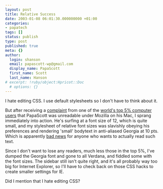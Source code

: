 ```yaml
---
layout: post
title: Relative Success
date: 2003-01-08 06:01:30.000000000 +01:00
categories:
- papatech
tags: []
status: publish
type: post
published: true
meta: {}
author:
  login: shanson
  email: papascott-wp@gmail.com
  display_name: PapaScott
  first_name: Scott
  last_name: Hanson
# excerpt: !ruby/object:Hpricot::Doc
  # options: {}
---
```

<p>I hate editing CSS. I use default stylesheets so I don't have to think about it.</p>
<p>But after receiving a <a href="http://www.papascott.de/2003/01/05/2065.php">complaint</a> from one of the <a title="Der Schockwellenreiter" href="http://www.schockwellenreiter.de/">world's top 5% computer users</a> that PapaScott was unreadable under Mozilla on his Mac, I sprang immediately into action. He's surfing at a font size of 12, which is quite small, and my stylesheet of relative font sizes was slavishly obeying his preferences and rendering 'small' bodytext in anti-aliased Georgia at 10 pts. Which is apparently <a title="Jeffrey Zeldman Presents: The Daily Report" href="http://www.zeldman.com/daily/0602a.html#anti">bad news</a> for anyone who wants to actually read such text.</p>
<p>Since I don't want to lose any readers, much less those in the top 5%, I've dumped the Georgia font and gone to all Verdana, and fiddled some with the font sizes. The sidebar still isn't quite right, and it's all probably way too big for Internet Explorer, so I'll have to check back on those CSS hacks to create smaller settings for IE.</p>
<p>Did I mention that I hate editing CSS?</p>

